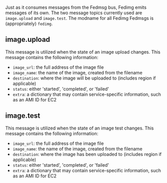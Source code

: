 Just as it consumes messages from the Fedmsg bus, Fedimg emits messages of its
own.  The two message topics currently used are `image.upload` and
`image.test`. The modname for all Fedimg Fedmsgs is (appropriately) `fedimg`.

## image.upload

This message is utilized when the state of an image upload changes. This
message contains the following information:

-   `image_url`: the full address of the image file
-   `image_name`: the name of the image, created from the filename
-   `destination`: where the image will be uploaded to (includes region if
    applicable)
-   `status`: either 'started', 'completed', or 'failed'
-   `extra`: a dictionary that may contain service-specific information, such as an AMI ID for EC2

## image.test

This message is utilized when the state of an image test changes. This message
contains the following information:

-   `image_url`: the full address of the image file
-   `image_name`: the name of the image, created from the filename
-   `destination`: where the image has been uploaded to (includes region if
    applicable)
-   `status`: either 'started', 'completed', or 'failed'
-   `extra`: a dictionary that may contain service-specific information, such as an AMI ID for EC2
